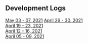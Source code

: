 ## Development Logs
[May 03 - 07, 2021](./devlogs/05032021.md)
[April 26 - 30, 2021](./devlogs/04262021.md) <br/>
[April 19 - 23, 2021](./devlogs/04192021.md) <br/>
[April 12 - 16, 2021](./devlogs/04122021.md) <br/>
[April 05 - 09, 2021](./devlogs/04052021.md) <br/>
